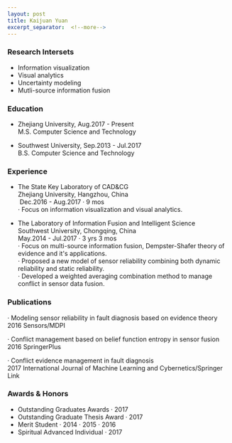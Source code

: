 ```yaml
---
layout: post
title: Kaijuan Yuan
excerpt_separator:  <!--more-->
---
```




### Research Intersets

- Information visualization<br>
- Visual analytics<br>
- Uncertainty modeling<br>
- Mutli-source information fusion<br>

<a name="educate"></a>
### Education
- Zhejiang University, Aug.2017 - Present<br>
 M.S. Computer Science and Technology<br>

- Southwest University, Sep.2013 - Jul.2017<br>
  B.S. Computer Science and Technology<br>



<a name="exper"></a>
### Experience

- The State Key Laboratory of CAD&CG<br>
  Zhejiang University, Hangzhou, China<br>
  Dec.2016 - Aug.2017 · 9 mos<br>
· Focus on information visualization and visual analytics.<br>


- The Laboratory of Information Fusion and Intelligent Science<br>
  Southwest University, Chongqing, China<br>
  May.2014 - Jul.2017 · 3 yrs 3 mos<br>
· Focus on multi-source information fusion, Dempster-Shafer theory of evidence and it's applications.<br>
· Proposed a new model of sensor reliability combining both dynamic reliability and static reliability.<br>
· Developed a weighted averaging combination method to manage conflict in sensor data fusion.<br>



<a name="public"></a>
### Publications

· Modeling sensor reliability in fault diagnosis based on evidence theory<br>
2016 Sensors/MDPI

· Conflict management based on belief function entropy in sensor fusion<br>
2016 SpringerPlus

· Conflict evidence management in fault diagnosis<br>
2017 International Journal of Machine Learning and Cybernetics/Springer Link


<a name="awards"></a>
### Awards & Honors

- Outstanding Graduates Awards · 2017<br>
- Outstanding Graduate Thesis Award · 2017<br>
- Merit Student · 2014 · 2015 · 2016<br>
- Spiritual Advanced Individual · 2017

